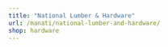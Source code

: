 ```yaml
---
title: "National Lumber & Hardware"
url: /manati/national-lumber-and-hardware/
shop: hardware
---
```

